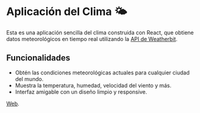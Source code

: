 # Aplicación del Clima 🌤️

Esta es una aplicación sencilla del clima construida con React, que obtiene datos meteorológicos en tiempo real utilizando la [API de Weatherbit](https://www.weatherbit.io/).

## Funcionalidades

- Obtén las condiciones meteorológicas actuales para cualquier ciudad del mundo.
- Muestra la temperatura, humedad, velocidad del viento y más.
- Interfaz amigable con un diseño limpio y responsive.

[Web](https://valencmz.github.io/weather-app-react/).
